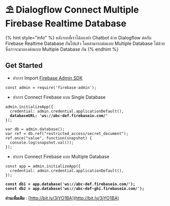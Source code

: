 # ⛱ Dialogflow Connect Multiple Firebase Realtime Database

{% hint style="info" %}
หลังจากที่เราได้ลองทำ Chatbot ด้วย Dialogflow ต่อกับ Firebase Realtime Database กันไปแล้ว โดยสามารถต่อแบบ Multiple Database ได้ด้วย ซึ่งเราจะมาลองต่อแบบ Multiple Database กัน
{% endhint %}

## **Get Started**

* ทำการ Import [Firebase Admin SDK](https://firebase.google.com/docs/admin/setup)

```
const admin = require('firebase-admin');
```

* ทำการ Connect Firebase แบบ Single Database

<pre><code>admin.initializeApp({
  credential: admin.credential.applicationDefault(),
<strong>  databaseURL: 'ws://abc-def.firebaseio.com/'
</strong>});

var db = admin.database();
var ref = db.ref("restricted_access/secret_document");
ref.once("value", function(snapshot) {
  console.log(snapshot.val());
});
</code></pre>

* ทำการ Connect Firebase แบบ Multiple Database

<pre><code>const app = admin.initializeApp({
  credential: admin.credential.applicationDefault(),
});

<strong>const db1 = app.database('ws://abc-def.firebaseio.com/');
</strong><strong>const db2 = app.database('ws://abc-def-ghi.firebaseio.com/');
</strong></code></pre>

**อ่านเพิ่มเติม** : [http://bit.ly/3jYO1BA](http://bit.ly/3jYO1BA)
